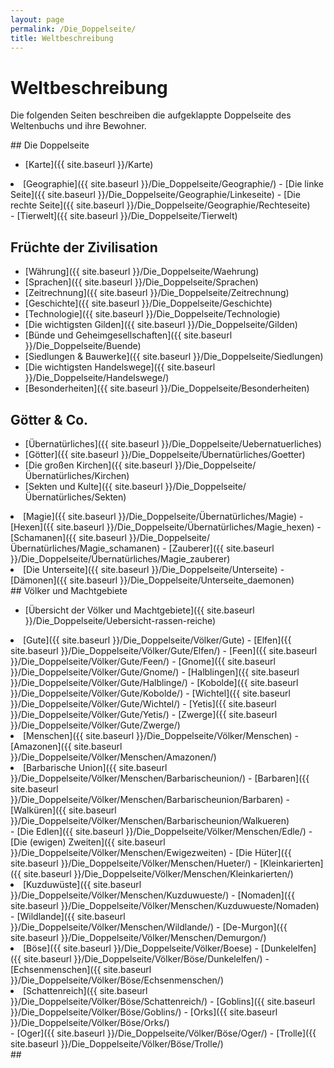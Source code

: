 ```yaml
---
layout: page
permalink: /Die_Doppelseite/
title: Weltbeschreibung
---
```


# Weltbeschreibung

Die folgenden Seiten beschreiben die aufgeklappte Doppelseite des Weltenbuchs und ihre Bewohner.

<div class="col">
## Die Doppelseite

- [Karte]({{ site.baseurl }}/Karte)
<li>[Geographie]({{ site.baseurl }}/Die_Doppelseite/Geographie/)
- [Die linke Seite]({{ site.baseurl }}/Die_Doppelseite/Geographie/Linkeseite)
- [Die rechte Seite]({{ site.baseurl }}/Die_Doppelseite/Geographie/Rechteseite)

</li>
- [Tierwelt]({{ site.baseurl }}/Die_Doppelseite/Tierwelt)

## Früchte der Zivilisation

- [Währung]({{ site.baseurl }}/Die_Doppelseite/Waehrung)
- [Sprachen]({{ site.baseurl }}/Die_Doppelseite/Sprachen)
- [Zeitrechnung]({{ site.baseurl }}/Die_Doppelseite/Zeitrechnung)
- [Geschichte]({{ site.baseurl }}/Die_Doppelseite/Geschichte)
- [Technologie]({{ site.baseurl }}/Die_Doppelseite/Technologie)
- [Die wichtigsten Gilden]({{ site.baseurl }}/Die_Doppelseite/Gilden)
- [Bünde und Geheimgesellschaften]({{ site.baseurl }}/Die_Doppelseite/Buende)
- [Siedlungen &amp; Bauwerke]({{ site.baseurl }}/Die_Doppelseite/Siedlungen)
- [Die wichtigsten Handelswege]({{ site.baseurl }}/Die_Doppelseite/Handelswege/)
- [Besonderheiten]({{ site.baseurl }}/Die_Doppelseite/Besonderheiten)

## Götter &amp; Co.

- [Übernatürliches]({{ site.baseurl }}/Die_Doppelseite/Uebernatuerliches)
- [Götter]({{ site.baseurl }}/Die_Doppelseite/Übernatürliches/Goetter)
- [Die großen Kirchen]({{ site.baseurl }}/Die_Doppelseite/Übernatürliches/Kirchen)
- [Sekten und Kulte]({{ site.baseurl }}/Die_Doppelseite/Übernatürliches/Sekten)
<li>[Magie]({{ site.baseurl }}/Die_Doppelseite/Übernatürliches/Magie)
- [Hexen]({{ site.baseurl }}/Die_Doppelseite/Übernatürliches/Magie_hexen)
- [Schamanen]({{ site.baseurl }}/Die_Doppelseite/Übernatürliches/Magie_schamanen)
- [Zauberer]({{ site.baseurl }}/Die_Doppelseite/Übernatürliches/Magie_zauberer)

</li>
<li>[Die Unterseite]({{ site.baseurl }}/Die_Doppelseite/Unterseite)
- [Dämonen]({{ site.baseurl }}/Die_Doppelseite/Unterseite_daemonen)

</li>

</div>
<div class="col">
## Völker und Machtgebiete

- [Übersicht der Völker und Machtgebiete]({{ site.baseurl }}/Die_Doppelseite/Uebersicht-rassen-reiche)
<li>[Gute]({{ site.baseurl }}/Die_Doppelseite/Völker/Gute)
- [Elfen]({{ site.baseurl }}/Die_Doppelseite/Völker/Gute/Elfen/)
- [Feen]({{ site.baseurl }}/Die_Doppelseite/Völker/Gute/Feen/)
- [Gnome]({{ site.baseurl }}/Die_Doppelseite/Völker/Gute/Gnome/)
- [Halblingen]({{ site.baseurl }}/Die_Doppelseite/Völker/Gute/Halblinge/)
- [Kobolde]({{ site.baseurl }}/Die_Doppelseite/Völker/Gute/Kobolde/)
- [Wichtel]({{ site.baseurl }}/Die_Doppelseite/Völker/Gute/Wichtel/)
- [Yetis]({{ site.baseurl }}/Die_Doppelseite/Völker/Gute/Yetis/)
- [Zwerge]({{ site.baseurl }}/Die_Doppelseite/Völker/Gute/Zwerge/)

</li>
<li>[Menschen]({{ site.baseurl }}/Die_Doppelseite/Völker/Menschen)
- [Amazonen]({{ site.baseurl }}/Die_Doppelseite/Völker/Menschen/Amazonen/)
<li>[Barbarische Union]({{ site.baseurl }}/Die_Doppelseite/Völker/Menschen/Barbarischeunion/)
- [Barbaren]({{ site.baseurl }}/Die_Doppelseite/Völker/Menschen/Barbarischeunion/Barbaren)
- [Walküren]({{ site.baseurl }}/Die_Doppelseite/Völker/Menschen/Barbarischeunion/Walkueren)

</li>
- [Die Edlen]({{ site.baseurl }}/Die_Doppelseite/Völker/Menschen/Edle/)
- [Die (ewigen) Zweiten]({{ site.baseurl }}/Die_Doppelseite/Völker/Menschen/Ewigezweiten)
- [Die Hüter]({{ site.baseurl }}/Die_Doppelseite/Völker/Menschen/Hueter/)
- [Kleinkarierten]({{ site.baseurl }}/Die_Doppelseite/Völker/Menschen/Kleinkarierten/)
<li>[Kuzduwüste]({{ site.baseurl }}/Die_Doppelseite/Völker/Menschen/Kuzduwueste/)
- [Nomaden]({{ site.baseurl }}/Die_Doppelseite/Völker/Menschen/Kuzduwueste/Nomaden)

</li>
- [Wildlande]({{ site.baseurl }}/Die_Doppelseite/Völker/Menschen/Wildlande/)
- [De-Murgon]({{ site.baseurl }}/Die_Doppelseite/Völker/Menschen/Demurgon/)

</li>
<li>[Böse]({{ site.baseurl }}/Die_Doppelseite/Völker/Boese)
- [Dunkelelfen]({{ site.baseurl }}/Die_Doppelseite/Völker/Böse/Dunkelelfen/)
- [Echsenmenschen]({{ site.baseurl }}/Die_Doppelseite/Völker/Böse/Echsenmenschen/)
<li>[Schattenreich]({{ site.baseurl }}/Die_Doppelseite/Völker/Böse/Schattenreich/)
- [Goblins]({{ site.baseurl }}/Die_Doppelseite/Völker/Böse/Goblins/)
- [Orks]({{ site.baseurl }}/Die_Doppelseite/Völker/Böse/Orks/)

</li>
- [Oger]({{ site.baseurl }}/Die_Doppelseite/Völker/Böse/Oger/)
- [Trolle]({{ site.baseurl }}/Die_Doppelseite/Völker/Böse/Trolle/)

</li>

</div>
##  


##  


